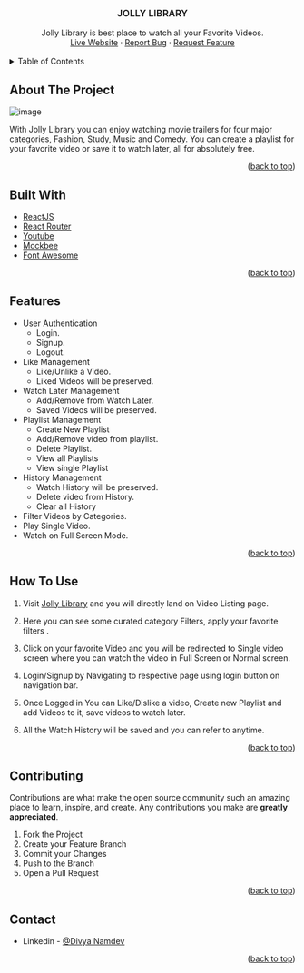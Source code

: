 

<br />
<div align="center">
  <h3 style="font-weight: 600" align="center">JOLLY LIBRARY</h3>

  <p align="center">
    Jolly Library is best place to watch all your Favorite Videos.
    <br />
    <a href="https://jolly-video-library.netlify.app/">Live Website</a>
    ·
    <a href="https://github.com/Divya70/video-library/issues">Report Bug</a>
    ·
    <a href="https://github.com/Divya70/video-library/pulls">Request Feature</a>
  </p>
</div>

<!-- TABLE OF CONTENTS -->

<details style="margin: 1rem 0">
  <summary>Table of Contents</summary>
  <ol>
    <li>
      <a href="#about-the-project">About The Project</a>
    </li>
      <li><a href="#built-with">Built With</a></li>
    <li>
      <a href="#features">Features</a>
    </li>
    <li><a href="#how-to-use">How To Use</a></li>
    <li><a href="#contributing">Contributing</a></li>
    <li><a href="#contact">Contact</a></li>
  </ol>
</details>

<!-- ABOUT THE PROJECT -->

## About The Project

![image](https://user-images.githubusercontent.com/66566437/173043596-55cbace8-4df7-4b22-b19a-7eda0919bcf3.png)


With Jolly Library you can enjoy watching movie trailers for four major categories, Fashion, Study, Music and Comedy. You can create a playlist for your favorite video or save it to watch later, all for absolutely free.

<p align="right">(<a href="#top">back to top</a>)</p>

<!-- Built With -->
## Built With

- [ReactJS](https://reactjs.org/)
- [React Router](https://reactrouter.com/)
- [Youtube](https://youtube.com/)
- [Mockbee](https://www.mockbe.netlify.app/)
- [Font Awesome](https://fontawesome.com/)

<p align="right">(<a href="#top">back to top</a>)</p>

<!-- Features -->

## Features

- User Authentication
  - Login.
  - Signup.
  - Logout.
- Like Management
  - Like/Unlike a Video.
  - Liked Videos will be preserved.
- Watch Later Management
  - Add/Remove from Watch Later.
  - Saved Videos will be preserved.
- Playlist Management
  - Create New Playlist
  - Add/Remove video from playlist.
  - Delete Playlist.
  - View all Playlists
  - View single Playlist
- History Management
  - Watch History will be preserved.
  - Delete video from History.
  - Clear all History
- Filter Videos by Categories.
- Play Single Video.
- Watch on Full Screen Mode.

<p align="right">(<a href="#top">back to top</a>)</p>

<!-- How To Use -->
## How To Use

1.  Visit [Jolly Library](https://jolly-video-library.netlify.app/) and you will directly land on Video Listing page.

2.  Here you can see some curated category Filters, apply your favorite filters .

3. Click on your favorite Video and you will be redirected to Single video screen where you can watch the video in Full Screen or Normal screen.

4. Login/Signup by Navigating to respective page using login button on navigation bar.

5. Once Logged in You can Like/Dislike a video, Create new Playlist and add Videos to it, save videos to watch later.

6. All the Watch History will be saved and you can refer to anytime.

<p align="right">(<a href="#top">back to top</a>)</p>


<!-- CONTRIBUTING -->

## Contributing

Contributions are what make the open source community such an amazing place to learn, inspire, and create. Any contributions you make are **greatly appreciated**.

1. Fork the Project
2. Create your Feature Branch
3. Commit your Changes
4. Push to the Branch
5. Open a Pull Request

<p align="right">(<a href="#top">back to top</a>)</p>

<!-- CONTACT -->

## Contact

- Linkedin - [@Divya Namdev](https://www.linkedin.com/in/divya-namdev-115a1619a/)

<p align="right">(<a href="#top">back to top</a>)</p>


